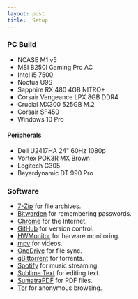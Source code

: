 ```yaml
---
layout: post
title:  Setup
---
```


### PC Build
* NCASE M1 v5
* MSI B250I Gaming Pro AC
* Intel i5 7500
* Noctua U9S
* Sapphire RX 480 4GB NITRO+
* Corsair Vengeance LPX 8GB DDR4
* Crucial MX300 525GB M.2
* Corsair SF450
* Windows 10 Pro

#### Peripherals
* Dell U2417HA 24" 60Hz 1080p
* Vortex POK3R MX Brown
* Logitech G305
* Beyerdynamic DT 990 Pro

### Software
* [7-Zip](https://www.7-zip.org/) for file archives.
* [Bitwarden](https://bitwarden.com/) for remembering passwords.
* [Chrome](https://www.google.com/chrome/) for the Internet.
* [GitHub](https://desktop.github.com/) for version control.
* [HWMonitor](https://www.cpuid.com/softwares/hwmonitor.html) for harware monitoring.
* [mpv](https://mpv.io/) for videos.
* [OneDrive](https://onedrive.live.com/) for file sync.
* [qBittorrent](https://www.qbittorrent.org/) for torrents.
* [Spotify](https://www.spotify.com/) for music streaming.
* [Sublime Text](https://www.sublimetext.com/) for editing text.
* [SumatraPDF](https://www.sumatrapdfreader.org/free-pdf-reader.html) for PDF files.
* [Tor](https://www.torproject.org/download/) for anonymous browsing.